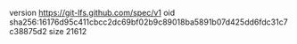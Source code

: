 version https://git-lfs.github.com/spec/v1
oid sha256:16176d95c411cbcc2dc69bf02b9c89018ba5891b07d425dd6fdc31c7c38875d2
size 21612
